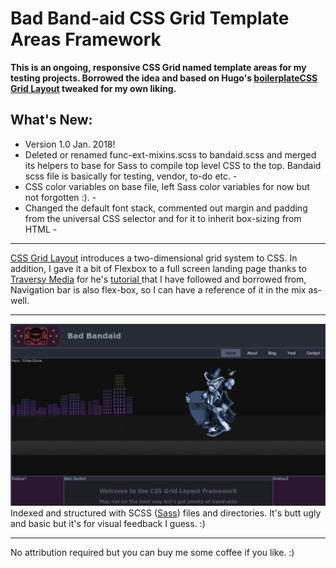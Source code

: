 # Bad Band-aid CSS Grid Template Areas Framework

**This is an ongoing, responsive CSS Grid named template areas for my testing projects. Borrowed the idea and based on Hugo's  [boilerplateCSS Grid Layout](https://github.com/HugoGiraudel/sass-boilerplate) tweaked for my own liking.** 
## What's New:
- Version 1.0 Jan. 2018!
- Deleted or renamed func-ext-mixins.scss to bandaid.scss and merged its helpers to base for Sass to compile top level CSS to the top. Bandaid scss file is basically for testing, vendor, to-do etc. -
- CSS color variables on base file, left Sass color variables for now but not forgotten :). -
- Changed the default font stack, commented out margin and padding from the universal CSS selector and for it to inherit box-sizing from HTML -
***
 [CSS Grid Layout](https://developer.mozilla.org/en-US/docs/Web/CSS/CSS_Grid_Layout/Basic_Concepts_of_Grid_Layout) introduces a two-dimensional grid system to CSS. In addition, I gave it a bit of Flexbox to a full screen landing page thanks to [Traversy Media](https://www.youtube.com/channel/UC29ju8bIPH5as8OGnQzwJyA) for he's [tutorial ](https://www.youtube.com/watch?v=oRmQN244Ir0) that I have followed and borrowed from, Navigation bar is also flex-box, so I can have a reference of it in the mix as-well.
***
![Framework Snapshot](preview.jpg  "Thee Grid Yard Framework")
Indexed and structured with SCSS ([Sass](http://sass-lang.com/)) files and directories. It's butt ugly and basic but it's for visual feedback I guess. :)


***
No attribution required but you can buy me some coffee if you like. :)
